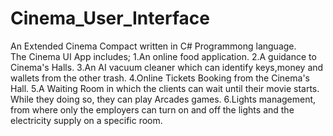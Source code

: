 # Cinema_User_Interface
An Extended Cinema Compact written in C# Programmong language.  
The Cinema UI App includes;
1.An online food application.
2.A guidance to Cinema's Halls.
3.An AI vacuum cleaner which can identify keys,money and wallets from the other trash.
4.Online Tickets Booking from the Cinema's Hall.
5.A Waiting Room in which the clients can wait until their movie starts. While they doing so, they can play Arcades games.
6.Lights management, from where only the employers can turn on and off the lights and the electricity supply on a specific room.
